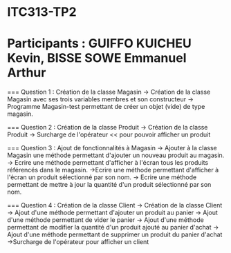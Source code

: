 # ITC313-TP2
# Participants : GUIFFO KUICHEU Kevin, BISSE SOWE Emmanuel Arthur

=== Question 1 : Création de la classe Magasin
	-> Création de la classe Magasin avec  ses trois variables membres et son constructeur
	-> Programme Magasin-test permettant de créer un objet (vide) de type magasin.
	
=== Question 2 : Création de la classe Produit
	-> Création de la classe Produit
	-> Surcharge de l'opérateur << pour pouvoir afficher un produit

=== Question 3 : Ajout de fonctionnalités à Magasin
	-> Ajouter à la classe Magasin une méthode permettant d'ajouter un nouveau produit au magasin.
	-> Ecrire une méthode permettant d'afficher à l'écran tous les produits référencés dans le magasin.
	->Ecrire une méthode permettant d'afficher à l'écran un produit sélectionné par son nom.
	-> Ecrire une méthode permettant de mettre à jour la quantité d'un produit sélectionné par son nom.

=== Question 4 : Création de la classe Client
	-> Création de la classe Client
	-> Ajout d'une méthode permettant d'ajouter un produit au panier
	-> Ajout d'une méthode permettant de vider le panier
	-> Ajout d'une méthode permettant de modifier la quantité d'un produit ajouté au panier d'achat
	-> Ajout d'une méthode permettant de supprimer un produit du panier d'achat
	->Surcharge de l'opérateur pour afficher un client
	
